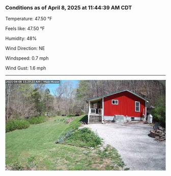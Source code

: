 ### Conditions as of April 8, 2025 at 11:44:39 AM CDT 

Temperature: 47.50 &deg;F

Feels like: 47.50 &deg;F

Humidity: 48%

Wind Direction: NE

Windspeed: 0.7 mph

Wind Gust: 1.6 mph

---

<img src="./images/latest.jpeg"/>

